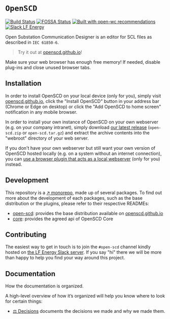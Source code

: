 # `OpenSCD`

[![Build Status](https://travis-ci.org/openscd/open-scd.svg?branch=main)](https://travis-ci.org/openscd/open-scd)
[![FOSSA Status](https://app.fossa.com/api/projects/git%2Bgithub.com%2Fopenscd%2Fopen-scd.svg?type=shield)](https://app.fossa.com/projects/git%2Bgithub.com%2Fopenscd%2Fopen-scd?ref=badge_shield)
[![Built with open-wc recommendations](https://img.shields.io/badge/built%20with-open--wc-blue.svg)](https://github.com/open-wc)
[![Slack LF Energy](https://img.shields.io/badge/LF%20Energy%20Slack-%20%23OpenSCD%20chat-purple?logo=slack&color=2aa198&labelColor=6c71c4)](https://lfenergy.slack.com/archives/C03LH7EUP34)

Open Substation Communication Designer is an editor for SCL files as described in `IEC 61850-6`.

> Try it out at [openscd.github.io](https://openscd.github.io)!

Make sure your web browser has enough free memory! If needed, disable plug-ins and close unused browser tabs.

## Installation

In order to install OpenSCD on your local device (only for you), simply visit [openscd.github.io](https://openscd.github.io), click the "Install OpenSCD" button in your address bar (Chrome or Edge on desktop) or click the "Add OpenSCD to home screen" notification in any mobile browser.

In order to install your own instance of OpenSCD on your own webserver (e.g. on your company intranet), simply download [our latest release](https://github.com/openscd/open-scd/releases/latest) (`open-scd.zip` or `open-scd.tar.gz`) and extract the archive contents into the "webroot" directory of your web server.

If you don't have your own webserver but still want your own version of OpenSCD hosted locally (e.g. on a system without an internet connection), you can [use a browser plugin that acts as a local webserver](https://github.com/openscd/open-scd/wiki/Install-OpenSCD#offline) (only for you) instead.


## Development

This repository is a [↗ monorepo](https://en.wikipedia.org/wiki/Monorepo), made up of several packages.
To find out more about the development of each packages, such as the base distribution or the plugins, please refer to their respective READMEs:
- [open-scd](packages/open-scd/README.md): provides the base distribution available on [openscd.github.io](https://openscd.github.io)
- [core](packages/core/README.md): provides the agreed api of OpenSCD Core

## Contributing

The easiest way to get in touch is to join the `#open-scd` channel kindly hosted on [the LF Energy Slack server](https://lfenergy.slack.com/archives/C03LH7EUP34). 
If you say "hi" there we will be more than happy to help you find your way around this project.

## Documentation

How the documentation is organized.

A high-level overview of how it’s organized will help you know where to look for certain things:

- [⚖️ Decisions](docs/decisions/README.md) documents the decisions we made and why we made them.
